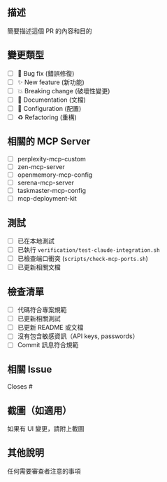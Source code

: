 ## 描述
簡要描述這個 PR 的內容和目的

## 變更類型
- [ ] 🐛 Bug fix (錯誤修復)
- [ ] ✨ New feature (新功能)
- [ ] 💥 Breaking change (破壞性變更)
- [ ] 📝 Documentation (文檔)
- [ ] 🔧 Configuration (配置)
- [ ] ♻️ Refactoring (重構)

## 相關的 MCP Server
- [ ] perplexity-mcp-custom
- [ ] zen-mcp-server
- [ ] openmemory-mcp-config
- [ ] serena-mcp-server
- [ ] taskmaster-mcp-config
- [ ] mcp-deployment-kit

## 測試
- [ ] 已在本地測試
- [ ] 已執行 `verification/test-claude-integration.sh`
- [ ] 已檢查端口衝突 (`scripts/check-mcp-ports.sh`)
- [ ] 已更新相關文檔

## 檢查清單
- [ ] 代碼符合專案規範
- [ ] 已更新相關測試
- [ ] 已更新 README 或文檔
- [ ] 沒有包含敏感資訊（API keys, passwords）
- [ ] Commit 訊息符合規範

## 相關 Issue
Closes #

## 截圖（如適用）
如果有 UI 變更，請附上截圖

## 其他說明
任何需要審查者注意的事項
